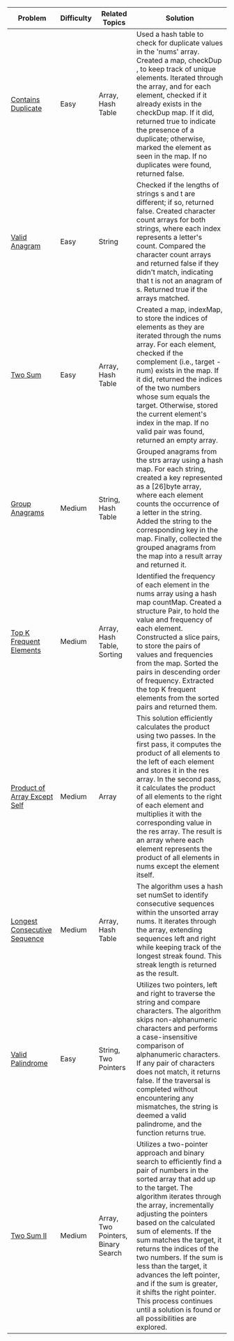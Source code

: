 | Problem                                                                                                             | Difficulty | Related Topics                     | Solution                                                                                                                                                                                                                                                                                                                                                                                                                                                                                                                                               |
| ------------------------------------------------------------------------------------------------------------------- | ---------- | ---------------------------------- | ------------------------------------------------------------------------------------------------------------------------------------------------------------------------------------------------------------------------------------------------------------------------------------------------------------------------------------------------------------------------------------------------------------------------------------------------------------------------------------------------------------------------------------------------------ |
| [Contains Duplicate](https://github.com/rad16x/grinding-leetcode/blob/main/containsDuplicate.go)                    | Easy       | Array, Hash Table                  | Used a hash table to check for duplicate values in the 'nums' array. Created a map, checkDup , to keep track of unique elements. Iterated through the array, and for each element, checked if it already exists in the checkDup map. If it did, returned true to indicate the presence of a duplicate; otherwise, marked the element as seen in the map. If no duplicates were found, returned false.                                                                                                                                                  |
| [Valid Anagram](https://github.com/rad16x/grinding-leetcode/blob/main/validAnagram.go)                              | Easy       | String                             | Checked if the lengths of strings s and t are different; if so, returned false. Created character count arrays for both strings, where each index represents a letter's count. Compared the character count arrays and returned false if they didn't match, indicating that t is not an anagram of s. Returned true if the arrays matched.                                                                                                                                                                                                             |
| [Two Sum](https://github.com/rad16x/grinding-leetcode/blob/main/twoSum.go)                                          | Easy       | Array, Hash Table                  | Created a map, indexMap, to store the indices of elements as they are iterated through the nums array. For each element, checked if the complement (i.e., target - num) exists in the map. If it did, returned the indices of the two numbers whose sum equals the target. Otherwise, stored the current element's index in the map. If no valid pair was found, returned an empty array.                                                                                                                                                              |
| [Group Anagrams](https://github.com/rad16x/grinding-leetcode/blob/main/twoSum.go)                                   | Medium     | String, Hash Table                 | Grouped anagrams from the strs array using a hash map. For each string, created a key represented as a [26]byte array, where each element counts the occurrence of a letter in the string. Added the string to the corresponding key in the map. Finally, collected the grouped anagrams from the map into a result array and returned it.                                                                                                                                                                                                             |
| [Top K Frequent Elements](https://github.com/rad16x/grinding-leetcode/blob/main/topKFrequentElements.go)            | Medium     | Array, Hash Table, Sorting         | Identified the frequency of each element in the nums array using a hash map countMap. Created a structure Pair, to hold the value and frequency of each element. Constructed a slice pairs, to store the pairs of values and frequencies from the map. Sorted the pairs in descending order of frequency. Extracted the top K frequent elements from the sorted pairs and returned them.                                                                                                                                                               |
| [Product of Array Except Self](https://github.com/rad16x/grinding-leetcode/blob/main/productOfArrayExceptSelf.go)   | Medium     | Array                              | This solution efficiently calculates the product using two passes. In the first pass, it computes the product of all elements to the left of each element and stores it in the res array. In the second pass, it calculates the product of all elements to the right of each element and multiplies it with the corresponding value in the res array. The result is an array where each element represents the product of all elements in nums except the element itself.                                                                              |
| [Longest Consecutive Sequence](https://github.com/rad16x/grinding-leetcode/blob/main/longestConsecutiveSequence.go) | Medium     | Array, Hash Table                  | The algorithm uses a hash set numSet to identify consecutive sequences within the unsorted array nums. It iterates through the array, extending sequences left and right while keeping track of the longest streak found. This streak length is returned as the result.                                                                                                                                                                                                                                                                                |
| [Valid Palindrome](https://github.com/rad16x/grinding-leetcode/blob/main/validPalindrome.go)                        | Easy       | String, Two Pointers               | Utilizes two pointers, left and right to traverse the string and compare characters. The algorithm skips non-alphanumeric characters and performs a case-insensitive comparison of alphanumeric characters. If any pair of characters does not match, it returns false. If the traversal is completed without encountering any mismatches, the string is deemed a valid palindrome, and the function returns true.                                                                                                                                     |
| [Two Sum II](https://github.com/rad16x/grinding-leetcode/blob/main/twoSumII.go)                                     | Medium     | Array, Two Pointers, Binary Search | Utilizes a two-pointer approach and binary search to efficiently find a pair of numbers in the sorted array that add up to the target. The algorithm iterates through the array, incrementally adjusting the pointers based on the calculated sum of elements. If the sum matches the target, it returns the indices of the two numbers. If the sum is less than the target, it advances the left pointer, and if the sum is greater, it shifts the right pointer. This process continues until a solution is found or all possibilities are explored. |
